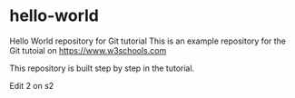 # hello-world
Hello World repository for Git tutorial
This is an example repository for the Git tutoial on https://www.w3schools.com

This repository is built step by step in the tutorial.

Edit
2
on s2